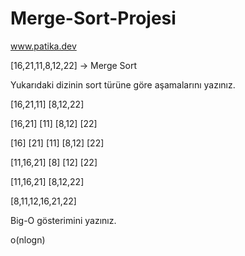 # Merge-Sort-Projesi
 www.patika.dev


[16,21,11,8,12,22] -> Merge Sort



Yukarıdaki dizinin sort türüne göre aşamalarını yazınız.



[16,21,11] [8,12,22]

[16,21] [11]  [8,12] [22]

[16] [21] [11] [8,12] [22]

[11,16,21] [8] [12] [22]

[11,16,21] [8,12,22]

[8,11,12,16,21,22]




Big-O gösterimini yazınız.

o(nlogn)
